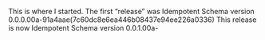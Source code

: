 This is where I started.
The first “release” was Idempotent Schema version 0.0.0.00a-91a4aae(7c60dc8e6ea446b08437e94ee226a0336)
This release is now Idempotent Schema version 0.0.1.00a-
